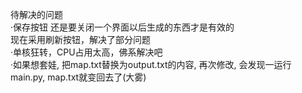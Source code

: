 待解决的问题  
·保存按钮
  还是要关闭一个界面以后生成的东西才是有效的  
  现在采用刷新按钮，解决了部分问题  
·单核狂转，CPU占用太高，佛系解决吧  
·如果想套娃, 把map.txt替换为output.txt的内容, 再次修改, 会发现一运行main.py, map.txt就变回去了(大雾)  
